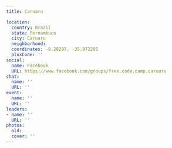 ```yaml
---
title: Caruaru

location:
  country: Brazil
  state: Pernambuco
  city: Caruaru
  neighborhood: 
  coordinates: -8.28297, -35.972285
  plusCode: ''
social:
  name: Facebook
  URL: https://www.facebook.com/groups/free.code.camp.caruaru
chat:
  name: ''
  URL: ''
event:
  name: ''
  URL: ''
leaders:
- name: ''
  URL: ''
photos:
  old: 
  cover: ''
---
```


